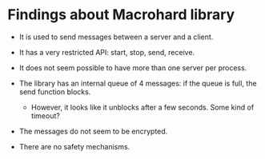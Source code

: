 # Findings about Macrohard library

- It is used to send messages between a server and a client.
- It has a very restricted API: start, stop, send, receive.
- It does not seem possible to have more than one server per process.
- The library has an internal queue of 4 messages: if the queue is full, the send function blocks.
    - However, it looks like it unblocks after a few seconds. Some kind of timeout?

- The messages do not seem to be encrypted.
- There are no safety mechanisms.
